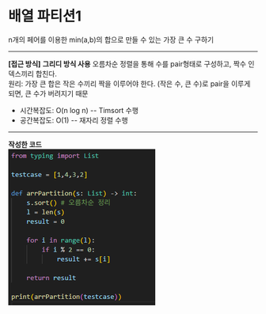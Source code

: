 # 배열 파티션1
n개의 페어를 이용한 min(a,b)의 합으로 만들 수 있는 가장 큰 수 구하기

---

**[접근 방식]**
**그리디 방식 사용**
오름차순 정렬을 통해 수를 pair형태로 구성하고, 짝수 인덱스끼리 합친다.<br>
원리: 가장 큰 합은 작은 수끼리 짝을 이루어야 한다. (작은 수, 큰 수)로 pair을 이루게 되면, 큰 수가 버려지기 때문



- 시간복잡도: O(n log n) -- Timsort 수행
- 공간복잡도: O(1) -- 재자리 정렬 수행

---

**작성한 코드**<br>
<img src="./images/code.png"/><br>
